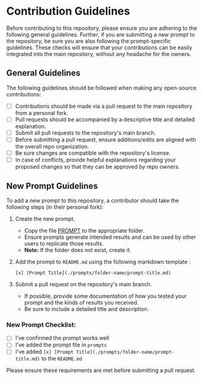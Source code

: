 # Contribution Guidelines

Before contributing to this repository, please ensure you are adhering to the following general guidelines. Further, if you are submitting a new prompt to the repository, be sure you are also following the prompt-specific guidelines. These checks will ensure that your contributions can be easily integrated into the main repository, without any headache for the owners.

## General Guidelines

The following guidelines should be followed when making any open-source contributions:

- [ ] Contributions should be made via a pull request to the main repository from a personal fork.
- [ ] Pull requests should be accompanied by a descriptive title and detailed explanation.
- [ ] Submit all pull requests to the repository's main branch.
- [ ] Before submitting a pull request, ensure additions/edits are aligned with the overall repo organization.
- [ ] Be sure changes are compatible with the repository's license.
- [ ] In case of conflicts, provide helpful explanations regarding your proposed changes so that they can be approved by repo owners.

## New Prompt Guidelines

To add a new prompt to this repository, a contributor should take the following steps (in their personal fork):

1. Create the new prompt.
   - Copy the file [PROMPT](./attachments/prompt.md) to the appropriate folder.
   - Ensure prompts generate intended results and can be used by other users to replicate those results.
   - <b>Note:</b> If the folder does not exist, create it.
2. Add the prompt to `README.md` using the following markdown template :

    `[x] [Prompt Title](./prompts/folder-name/prompt-title.md)`

3. Submit a pull request on the repository's main branch.
   - If possible, provide some documentation of how you tested your prompt and the kinds of results you received.
   - Be sure to include a detailed title and description.

### New Prompt Checklist:

- [ ] I've confirmed the prompt works well
- [ ] I've added the prompt file in `prompts`
- [ ] I've added `[x] [Prompt Title](./prompts/folder-name/prompt-title.md)` to the `README.md`

Please ensure these requirements are met before submitting a pull request.
